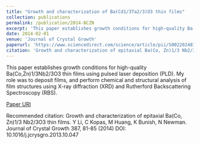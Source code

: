 ```yaml
---
title: "Growth and characterization of Ba(Cd1/3Ta2/3)O3 thin films"
collection: publications
permalink: /publication/2014-BCZN
excerpt: 'This paper establishes growth conditions for high-quality Ba(Co,Zn)1/3Nb2/3O3 thin films using pulsed laser deposition (PLD).'
date: 2014-02-01
venue: 'Journal of Crystal Growth'
paperurl: 'https://www.sciencedirect.com/science/article/pii/S002202481300729X'
citation: 'Growth and characterization of epitaxial Ba(Co, Zn)1/3 Nb2/3O3 thin films. Y Li, C Kopas, M Huang, K Bunish, N Newman. Journal of Crystal Growth 387, 81-85 (2014) DOI: 10.1016/j.jcrysgro.2013.10.047'
---
```

This paper establishes growth conditions for high-quality Ba(Co,Zn)1/3Nb2/3O3 thin films using pulsed laser deposition (PLD). My role was to deposit films, and perform chemical and structural analysis of film structures using X-ray diffraction (XRD) and Rutherford Backscattering Spectroscopy (RBS). 

[Paper URI](https://www.sciencedirect.com/science/article/pii/S002202481300729X)

Recommended citation: Growth and characterization of epitaxial Ba(Co, Zn)1/3 Nb2/3O3 thin films. Y Li, C Kopas, M Huang, K Bunish, N Newman. Journal of Crystal Growth 387, 81-85 (2014) DOI: 10.1016/j.jcrysgro.2013.10.047
